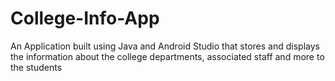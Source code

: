 # College-Info-App
An Application built using Java and Android Studio that stores and displays the information about the college departments, associated staff and more to the students

